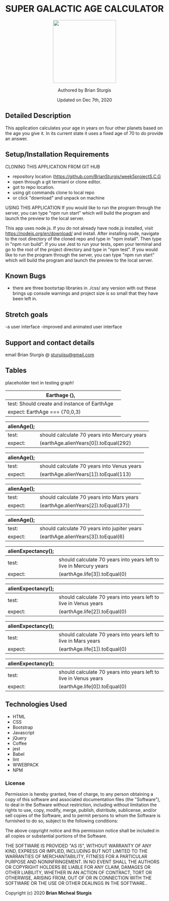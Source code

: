 <h1 align="center">SUPER GALACTIC AGE CALCULATOR</h1>
<div align="center">
<img src="https://github.com/BrianSturgis.png" width="200px" height="auto" >
</div>

<p align="center"> Authored by Brian Sturgis</p>

<p align="center">Updated on Dec 7th, 2020</p>

## Detailed Description

This application calculates your age in years on four other planets based on the age you give it.  In its current state it uses a fixed age of 70 to do provide an answer.


## Setup/Installation Requirements

CLONING THIS APPLICATION FROM GIT HUB 
- repository location (https://github.com/BrianSturgis/week5projectS.C.G
- open through a git termianl or clone editor.
- got to repo location.
- using git commands clone to local repo
- or click "download" and unpack on machine

USING THIS APPLICATION
If you would like to run the program through the server, you can type "npm run start" which will build the program and launch the preview to the local server.

This app uses node.js. If you do not already have node.js installed, visit https://nodejs.org/en/download/ and install.
After installing node, navigate to the root directory of the cloned repo and type in "npm install".
Then type in "npm run build".
If you use Jest to run your tests, open your terminal and go to the root of the project directory and type in "npm test".
If you would like to run the program through the server, you can type "npm run start" which will build the program and launch the preview to the local server.



## Known Bugs
- there are three bootsrtap libraries in ./css/ any version with out these brings up console warnings and project size is so small that they have been left in.  


## Stretch goals
-a user interface
-improved and animated user interface
  

## Support and contact details
email Brian Sturgis @ <sturujisu@gmail.com>


## Tables

placeholder text in testing graph!

| Earthage {}, |  |
| ------| -----------|
test:  Should create and instance of EarthAge |                         
expect: EarthAge === (70,0,3) |  |



| alienAge(); |  |
| ------| -----------|
test:   | should calculate 70 years into Mercury years  |
expect:  | (earthAge.alienYears[0]).toEqual(292) |

| alienAge(); |  |
| ------| -----------|
test:   | should calculate 70 years into Venus years |
expect:  | (earthAge.alienYears[1]).toEqual(113) |

| alienAge(); |  |
| ------| -----------|
| test:   |should calculate 70 years into Mars years |
| expect:  | (earthAge.alienYears[2]).toEqual(37)) |

| alienAge(); |  |
| ------| -----------|
| test:   |should calculate 70 years into jupiter years |
| expect:  | (earthAge.alienYears[3]).toEqual(6) |

| alienExpectancy(); |  |
| ------| -----------|
| test:   |should calculate 70 years into years left to live in Mercury years |
| expect:  | (earthAge.life[3]).toEqual(0) |  

| alienExpectancy(); |  |
| ------| -----------|
| test:   |should calculate 70 years into years left to live in Venus years |
| expect:  | (earthAge.life[2]).toEqual(0) |

| alienExpectancy(); |  |
| ------| -----------|
| test:   |should calculate 70 years into years left to live in Mars years |
| expect:  | (earthAge.life[1]).toEqual(0) |

| alienExpectancy(); |  |
| ------| -----------|
| test:   |should calculate 70 years into years left to live in Venus years |
| expect:  | (earthAge.life[0]).toEqual(0) |









## Technologies Used
* HTML
* CSS
* Bootstrap
* Javascript
* jQuery
* Coffee
* jest
* Babel
* lint
* WWEBPACK
* NPM
  


### License

Permission is hereby granted, free of charge, to any person obtaining a copy of this software and associated documentation files (the "Software"), to deal in the Software without restriction, including without limitation the rights to use, copy, modify, merge, publish, distribute, sublicense, and/or sell copies of the Software, and to permit persons to whom the Software is furnished to do so, subject to the following conditions:

The above copyright notice and this permission notice shall be included in all copies or substantial portions of the Software.

THE SOFTWARE IS PROVIDED "AS IS", WITHOUT WARRANTY OF ANY KIND, EXPRESS OR IMPLIED, INCLUDING BUT NOT LIMITED TO THE WARRANTIES OF MERCHANTABILITY, FITNESS FOR A PARTICULAR PURPOSE AND NONINFRINGEMENT. IN NO EVENT SHALL THE AUTHORS OR COPYRIGHT HOLDERS BE LIABLE FOR ANY CLAIM, DAMAGES OR OTHER LIABILITY, WHETHER IN AN ACTION OF CONTRACT, TORT OR OTHERWISE, ARISING FROM, OUT OF OR IN CONNECTION WITH THE SOFTWARE OR THE USE OR OTHER DEALINGS IN THE SOFTWARE..



Copyright (c) 2020 **Brian Micheal Sturgis**